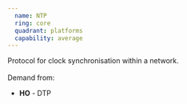 ```yaml
---
  name: NTP
  ring: core
  quadrant: platforms
  capability: average
---
```

Protocol for clock synchronisation within a network.
<br/><br/>Demand from: <ul><li><strong>HO</strong> - DTP</li></ul>
